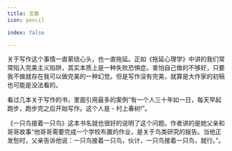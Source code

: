 ```yaml
---
title: 文章
icon: pencil

index: false

---
```


<!-- more -->
  
  关于写作这个事情一直萦绕心头，也一直拖延。正如《拖延心理学》中讲的我们常常陷入完美主义陷阱，其实本质上是一种失败恐惧症。害怕自己做的不够好，只要我不做就存在我可以做完美的一种幻觉。但是写作没有完美，就算是大作家的初稿也可能是没法看的。
  
  看过几本关于写作的书，里面引用最多的案例“有一个人三十年如一日，每天早起跑步，跑步完之后开始写作。这个人是 - 村上春树!”。
  
  《一只鸟接着一只鸟》这本书名就也很好的说明了这个问题。作者讲的是她父亲和哥哥故事“他哥哥需要完成一个学校布置的作业，是关于鸟类研究的报告。当他正发愁时，父亲告诉他说：一只鸟接着一只鸟，伙计，一只鸟接着一只鸟，就行。”。

  
